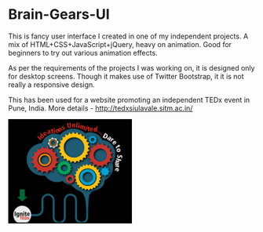 # Brain-Gears-UI
This is fancy user interface I created in one of my independent projects. A mix of HTML+CSS+JavaScript+jQuery, heavy on animation. Good for beginners to try out various animation effects.

As per the requirements of the projects I was working on, it is designed only for desktop screens. Though it makes use of Twitter Bootstrap, it it is not really a responsive design.

This has been used for a website promoting an independent TEDx event in Pune, India.
More details - <a href="http://tedxsiulavale.sitm.ac.in/" target="blank">http://tedxsiulavale.sitm.ac.in/</a>


<img src="src/images/screenshot.PNG" width="50%"></img>
